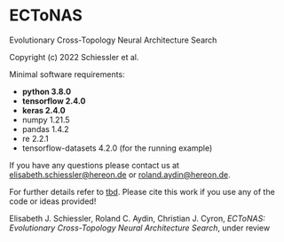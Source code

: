# ECToNAS
Evolutionary Cross-Topology Neural Architecture Search

Copyright (c) 2022 Schiessler et al.

Minimal software requirements:
* __python 3.8.0__
* __tensorflow 2.4.0__
* __keras 2.4.0__
* numpy 1.21.5
* pandas 1.4.2
* re 2.2.1
* tensorflow-datasets 4.2.0 (for the running example)

If you have any questions please contact us at elisabeth.schiessler@hereon.de or roland.aydin@hereon.de.

For further details refer to [tbd]().
Please cite this work if you use any of the code or ideas provided!

Elisabeth J. Schiessler, Roland C. Aydin, Christian J. Cyron,
_ECToNAS: Evolutionary Cross-Topology Neural Architecture Search_,
under review

